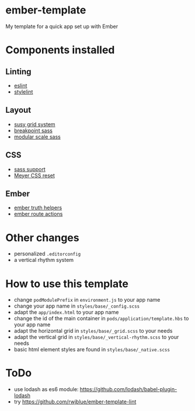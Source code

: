# ember-template
My template for a quick app set up with Ember

# Components installed

## Linting
- [eslint](http://eslint.org/)
- [stylelint](http://stylelint.io/)

## Layout
- [susy grid system](http://susy.oddbird.net/)
- [breakpoint sass](https://github.com/at-import/breakpoint)
- [modular scale sass](https://github.com/modularscale/modularscale-sass)

## CSS
- [sass support](https://github.com/aexmachina/ember-cli-sass)
- [Meyer CSS reset](http://meyerweb.com/eric/tools/css/reset/)

## Ember
- [ember truth helpers](https://github.com/jmurphyau/ember-truth-helpers)
- [ember route actions](https://github.com/DockYard/ember-route-action-helper)

# Other changes
- personalized `.editorconfig`
- a vertical rhythm system

# How to use this template
- change `podModulePrefix` in `environment.js` to your app name
- change your app name in `styles/base/_config.scss`
- adapt the `app/index.html` to your app name
- change the id of the main container in `pods/application/template.hbs` to your app name
- adapt the horizontal grid in `styles/base/_grid.scss` to your needs
- adapt the vertical grid in `styles/base/_vertical-rhythm.scss` to your needs
- basic html element styles are found in `styles/base/_native.scss`

# ToDo
- use lodash as es6 module: https://github.com/lodash/babel-plugin-lodash
- try https://github.com/rwjblue/ember-template-lint
